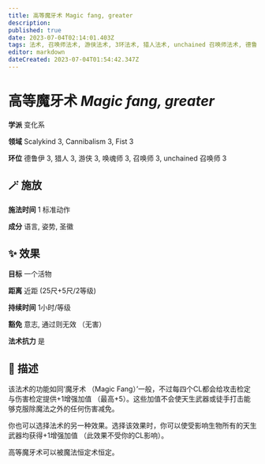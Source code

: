 ```yaml
---
title: 高等魔牙术 Magic fang, greater
description: 
published: true
date: 2023-07-04T02:14:01.403Z
tags: 法术, 召唤师法术, 游侠法术, 3环法术, 猎人法术, unchained 召唤师法术, 德鲁伊法术, 变化系, 唤魂师法术, fist, scalykind, cannibalism
editor: markdown
dateCreated: 2023-07-04T01:54:42.347Z
---
```


# **高等魔牙术** *Magic fang, greater*

**学派** 变化系 

**领域** Scalykind 3, Cannibalism 3, Fist 3

**环位** 德鲁伊 3, 猎人 3, 游侠 3, 唤魂师 3, 召唤师 3, unchained 召唤师 3

## 🪄 施放

**施法时间** 1 标准动作

**成分** 语言, 姿势, 圣徽

## ✨ 效果 

**目标** 一个活物 

**距离** 近距 (25尺+5尺/2等级)  

**持续时间** 1小时/等级 

**豁免** 意志, 通过则无效 （无害）

**法术抗力** 是

## 📖 描述

该法术的功能如同‘魔牙术 （Magic Fang）’一般，不过每四个CL都会给攻击检定与伤害检定提供+1增强加值 （最高+5）。这些加值不会使天生武器或徒手打击能够克服除魔法之外的任何伤害减免。

你也可以选择法术的另一种效果。选择该效果时，你可以使受影响生物所有的天生武器均获得+1增强加值 （此效果不受你的CL影响）。

高等魔牙术可以被魔法恒定术恒定。
    